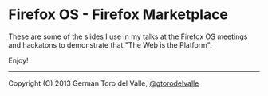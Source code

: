 # Firefox OS - Firefox Marketplace

These are some of the slides I use in my talks at the Firefox OS meetings and hackatons to demonstrate that "The Web is the Platform".

Enjoy!

________________________________________________

Copyright (C) 2013 Germán Toro del Valle, <a href="https://twitter.com/gtorodelvalle" target="_blank">@gtorodelvalle</a>